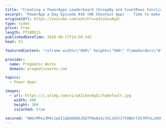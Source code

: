 ```yaml
---
title: "Creating a PowerApps Leaderboard (GroupBy and CountRows functions)"
excerpt: "PowerApp a Day Episode #10 (HR Shoutout App) -  Time to make our HR application fun by adding some gamification into our shoutout application. Learn how to build small reports with the GroupBy and Sum functions to create a leader board in PowerApps.  Power App and Power Platform Training : https://pragmaticworks.com/training/on-demand-training"
originalUrl: https://youtube.com/watch?v=q42ibovAqZc
type: video
price: Free
length: PT18M31S
publishedDateTime: 2018-09-17T14:50:34Z
heat: 51

featuredContent: "<iframe width=\"800\" height=\"500\" frameborder=\"0\" src=\"https://www.youtube.com/embed/q42ibovAqZc\" allow=\"accelerometer; autoplay; encrypted-media; gyroscope; picture-in-picture\" allowfullscreen></iframe>"

provider:
  name: Progmatic Works
  domain: pragmaticworks.com

topics:
  - Power Apps

images:
  - url: https://i.ytimg.com/vi/q42ibovAqZc/hqdefault.jpg
    width: 480
    height: 360
    isCached: true

secured: "9W4/MPes3M4i1pGI1qEm6K6bJGEfFNu8a1LYSLzGhtI7t8BmrT2k7RTnLz0ULQVMh8lF1CfU9t2UcnydLdBR7ZGaS/72S0NZ2ky+Ql5k6JF0bznUqpDVtZOTsJDh+4VPCUHf3uH58Rf57cYaQJMmW6mWq43LLP0js2LE/rF1GI9ET4bJpgczfnNOkQk6z2ufi1QuoPDvX0vrL9CJ/zi8oiKXx96/D9nLCEPgWoML1OdaEuTcqgFMKL9nnD9tnvp5MvngwM2BNClJm+y5HxSXZZSDiDskV9KbW/3K9diVT0sYgKhQ8HGlJ2f1WGaNJTUAs/pfQpTHVR3ivwmUsACdYwx3G26q0uQkmfHC02WRbCmkAosQ5xnl6oQ22Y42cxixC0cTyf3yy1osibxKy37/B3nTey9GQqZeo/YiWNLRRCE=;znHfnk7NgmxiKZTH54ee3g=="
---
```


